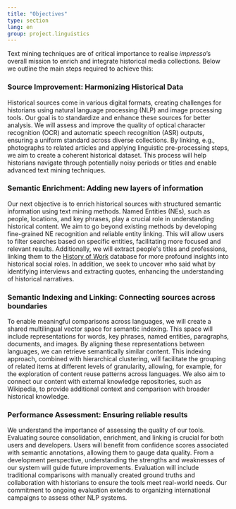 ```yaml
---
title: "Objectives"
type: section
lang: en
group: project.linguistics
---
```


Text mining techniques are of critical importance to realise *impresso*’s overall mission to enrich and integrate historical media collections. Below we outline the main steps required to achieve this:

<!-- more -->

### Source Improvement: Harmonizing Historical Data

Historical sources come in various digital formats, creating challenges for historians using natural language processing (NLP) and image processing tools. Our goal is to standardize and enhance these sources for better analysis. We will assess and improve the quality of optical character recognition (OCR) and automatic speech recognition (ASR) outputs, ensuring a uniform standard across diverse collections. By linking, e.g., photographs to related articles and applying linguistic pre-processing steps, we aim to create a coherent historical dataset. This process will help historians navigate through potentially noisy periods or titles and enable advanced text mining techniques.

### Semantic Enrichment: Adding new layers of information

Our next objective is to enrich historical sources with structured semantic information using text mining methods. Named Entities (NEs), such as people, locations, and key phrases, play a crucial role in understanding historical content. We aim to go beyond existing methods by developing fine-grained NE recognition and reliable entity linking. This will allow users to filter searches based on specific entities, facilitating more focused and relevant results. Additionally, we will extract people's titles and professions, linking them to the [History of Work](https://iisg.amsterdam/en/data/data-websites/history-of-work) database for more profound insights into historical social roles. In addition, we seek to uncover who said what by identifying interviews and extracting quotes, enhancing the understanding of historical narratives.

### Semantic Indexing and Linking: Connecting sources across boundaries

To enable meaningful comparisons across languages, we will create a shared multilingual vector space for semantic indexing. This space will include representations for words, key phrases, named entities, paragraphs, documents, and images. By aligning these representations between languages, we can retrieve semantically similar content. This indexing approach, combined with hierarchical clustering, will facilitate the grouping of related items at different levels of granularity, allowing, for example, for the exploration of content reuse patterns across languages. We also aim to connect our content with external knowledge repositories, such as Wikipedia, to provide additional context and comparison with broader historical knowledge.

### Performance Assessment: Ensuring reliable results

We understand the importance of assessing the quality of our tools. Evaluating source consolidation, enrichment, and linking is crucial for both users and developers. Users will benefit from confidence scores associated with semantic annotations, allowing them to gauge data quality. From a development perspective, understanding the strengths and weaknesses of our system will guide future improvements. Evaluation will include traditional comparisons with manually created ground truths and collaboration with historians to ensure the tools meet real-world needs. Our commitment to ongoing evaluation extends to organizing international campaigns to assess other NLP systems.

